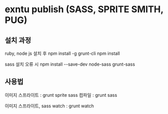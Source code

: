 # exntu publish (SASS, SPRITE SMITH, PUG)

## 설치 과정

ruby, node js 설치 후
npm install -g grunt-cli
npm install

sass 설치 오류 시
npm install --save-dev node-sass grunt-sass

## 사용법

이미지 스프라이트 : grunt sprite
sass 컴파일 : grunt sass

이미지 스프라이트, sass watch : grunt watch